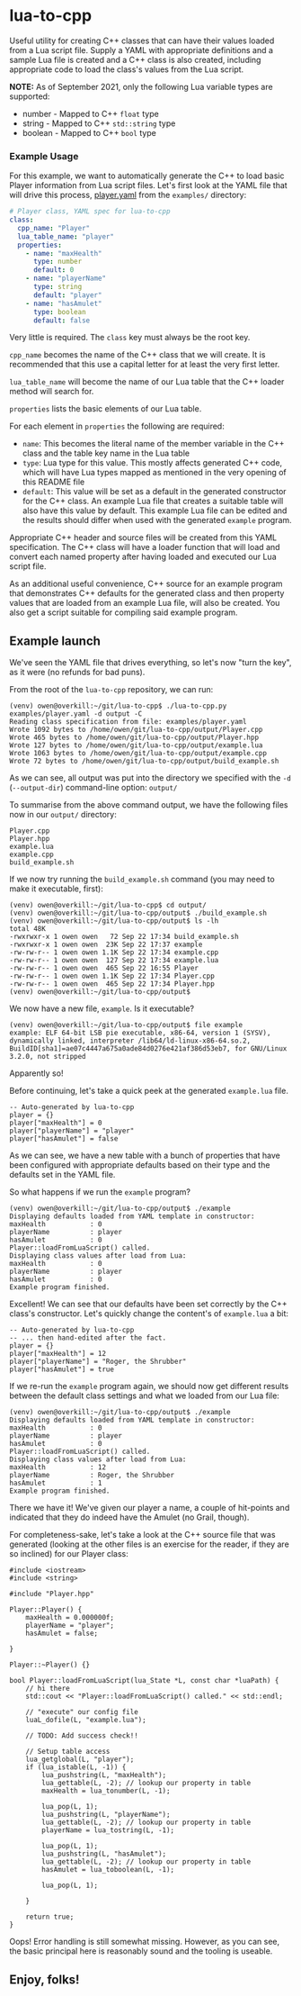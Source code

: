 # lua-to-cpp
Useful utility for creating C++ classes that can have their values loaded from a Lua script file. Supply a YAML with appropriate definitions and a sample Lua file is created and a C++ class is also created, including appropriate code to load the class's values from the Lua script.

**NOTE:** As of September 2021, only the following Lua variable types are supported:
* number - Mapped to C++ `float` type
* string - Mapped to C++ `std::string` type
* boolean - Mapped to C++ `bool` type


### Example Usage
For this example, we want to automatically generate the C++ to load basic
Player information from Lua script files. Let's first look at the YAML file
that will drive this process,
[player.yaml](https://github.com/owenjklan/lua-to-cpp/blob/main/examples/player.yaml) from
the `examples/` directory:
```yaml
# Player class, YAML spec for lua-to-cpp
class:
  cpp_name: "Player"
  lua_table_name: "player"
  properties:
    - name: "maxHealth"
      type: number
      default: 0
    - name: "playerName"
      type: string
      default: "player"
    - name: "hasAmulet"
      type: boolean
      default: false
```

Very little is required. The `class` key must always be the root key.

`cpp_name` becomes the name of the C++ class that we will create. It is
recommended that this use a capital letter for at least the very first letter.

`lua_table_name` will become the name of our Lua table that the C++ loader
method will search for.

`properties` lists the basic elements of our Lua table.

For each element in `properties` the following are required:
* `name`: This becomes the literal name of the member variable in the C++
  class and the table key name in the Lua table
* `type`: Lua type for this value. This mostly affects generated C++ code,
  which will have Lua types mapped as mentioned in the very opening of this
  README file
* `default`: This value will be set as a default in the generated constructor
  for the C++ class. An example Lua file that creates a suitable table will
  also have this value by default. This example Lua file can be edited and the
  results should differ when used with the generated `example` program.

Appropriate C++ header and source files will be created from this YAML
specification. The C++ class will have a loader function that will load and
convert each named property after having loaded and executed our Lua script
file.

As an additional useful convenience, C++ source for an example program that
demonstrates C++ defaults for the generated class and then property values
that are loaded from an example Lua file, will also be created. You also get
a script suitable for compiling said example program.

## Example launch
We've seen the YAML file that drives everything, so let's now "turn the key",
as it were (no refunds for bad puns).

From the root of the `lua-to-cpp` repository, we can run:
```shell
(venv) owen@overkill:~/git/lua-to-cpp$ ./lua-to-cpp.py examples/player.yaml -d output -C
Reading class specification from file: examples/player.yaml
Wrote 1092 bytes to /home/owen/git/lua-to-cpp/output/Player.cpp
Wrote 465 bytes to /home/owen/git/lua-to-cpp/output/Player.hpp
Wrote 127 bytes to /home/owen/git/lua-to-cpp/output/example.lua
Wrote 1063 bytes to /home/owen/git/lua-to-cpp/output/example.cpp
Wrote 72 bytes to /home/owen/git/lua-to-cpp/output/build_example.sh
```
As we can see, all output was put into the directory we specified with the
`-d` (`--output-dir`) command-line option: `output/`

To summarise from the above command output, we have the following files now
in our `output/` directory:
```text
Player.cpp
Player.hpp
example.lua
example.cpp
build_example.sh
```

If we now try running the `build_example.sh` command (you may need to make it
executable, first):
```shell
(venv) owen@overkill:~/git/lua-to-cpp$ cd output/
(venv) owen@overkill:~/git/lua-to-cpp/output$ ./build_example.sh 
(venv) owen@overkill:~/git/lua-to-cpp/output$ ls -lh
total 48K
-rwxrwxr-x 1 owen owen   72 Sep 22 17:34 build_example.sh
-rwxrwxr-x 1 owen owen  23K Sep 22 17:37 example
-rw-rw-r-- 1 owen owen 1.1K Sep 22 17:34 example.cpp
-rw-rw-r-- 1 owen owen  127 Sep 22 17:34 example.lua
-rw-rw-r-- 1 owen owen  465 Sep 22 16:55 Player
-rw-rw-r-- 1 owen owen 1.1K Sep 22 17:34 Player.cpp
-rw-rw-r-- 1 owen owen  465 Sep 22 17:34 Player.hpp
(venv) owen@overkill:~/git/lua-to-cpp/output$ 
```

We now have a new file, `example`. Is it executable?
```shell
(venv) owen@overkill:~/git/lua-to-cpp/output$ file example
example: ELF 64-bit LSB pie executable, x86-64, version 1 (SYSV), dynamically linked, interpreter /lib64/ld-linux-x86-64.so.2, BuildID[sha1]=ae07c4447a675a0ade84d0276e421af386d53eb7, for GNU/Linux 3.2.0, not stripped
```

Apparently so!

Before continuing, let's take a quick peek at the generated `example.lua` file.
```text
-- Auto-generated by lua-to-cpp
player = {}
player["maxHealth"] = 0
player["playerName"] = "player"
player["hasAmulet"] = false
```

As we can see, we have a new table with a bunch of properties that have been
configured with appropriate defaults based on their type and the defaults set
in the YAML file.

So what happens if we run the `example` program?
```shell
(venv) owen@overkill:~/git/lua-to-cpp/output$ ./example 
Displaying defaults loaded from YAML template in constructor:
maxHealth           : 0
playerName          : player
hasAmulet           : 0
Player::loadFromLuaScript() called.
Displaying class values after load from Lua:
maxHealth           : 0
playerName          : player
hasAmulet           : 0
Example program finished.
```

Excellent! We can see that our defaults have been set correctly by the C++
class's constructor. Let's quickly change the content's of `example.lua` a bit:
```text
-- Auto-generated by lua-to-cpp
-- ... then hand-edited after the fact.
player = {}
player["maxHealth"] = 12
player["playerName"] = "Roger, the Shrubber"
player["hasAmulet"] = true
```

If we re-run the `example` program again, we should now get different results
between the default class settings and what we loaded from our Lua file:
```shell
(venv) owen@overkill:~/git/lua-to-cpp/output$ ./example 
Displaying defaults loaded from YAML template in constructor:
maxHealth           : 0
playerName          : player
hasAmulet           : 0
Player::loadFromLuaScript() called.
Displaying class values after load from Lua:
maxHealth           : 12
playerName          : Roger, the Shrubber
hasAmulet           : 1
Example program finished.
```

There we have it! We've given our player a name, a couple of hit-points and
indicated that they do indeed have the Amulet (no Grail, though).

For completeness-sake, let's take a look at the C++ source file that was
generated (looking at the other files is an exercise for the reader, if they
are so inclined) for our Player class:
```text
#include <iostream>
#include <string>

#include "Player.hpp"

Player::Player() {
    maxHealth = 0.000000f;
    playerName = "player";
    hasAmulet = false;
    
}

Player::~Player() {}

bool Player::loadFromLuaScript(lua_State *L, const char *luaPath) {
    // hi there
    std::cout << "Player::loadFromLuaScript() called." << std::endl;

    // "execute" our config file
    luaL_dofile(L, "example.lua");

    // TODO: Add success check!!

    // Setup table access
    lua_getglobal(L, "player");
    if (lua_istable(L, -1)) {
        lua_pushstring(L, "maxHealth");
        lua_gettable(L, -2); // lookup our property in table
        maxHealth = lua_tonumber(L, -1);
        
        lua_pop(L, 1);
        lua_pushstring(L, "playerName");
        lua_gettable(L, -2); // lookup our property in table
        playerName = lua_tostring(L, -1);
        
        lua_pop(L, 1);
        lua_pushstring(L, "hasAmulet");
        lua_gettable(L, -2); // lookup our property in table
        hasAmulet = lua_toboolean(L, -1);
        
        lua_pop(L, 1);
        
    }

    return true;
}
```

Oops! Error handling is still somewhat missing. However, as you can see, the
basic principal here is reasonably sound and the tooling is useable.

## Enjoy, folks!